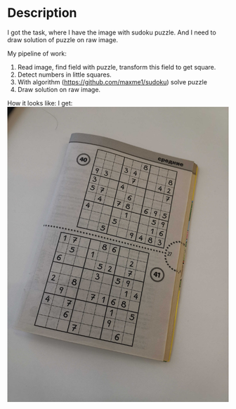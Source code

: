 # Description

I got the task, where I have the image with sudoku puzzle. And I need to draw solution of puzzle on raw image.

My pipeline of work:

1) Read image, find field with puzzle, transform this field to get square.
2) Detect numbers in little squares.
3) With algorithm (https://github.com/maxme1/sudoku) solve puzzle
4) Draw solution on raw image.

How it looks like:
I get:
![alt text](https://github.com/DaniilVol121/Sudoku_project/blob/main/train_2.jpg?raw=true)
